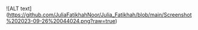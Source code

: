 ![ALT text] (https://github.com/JuliaFatikhahNoor/Julia_Fatikhah/blob/main/Screenshot%202023-09-26%20044024.png?raw=true) 
